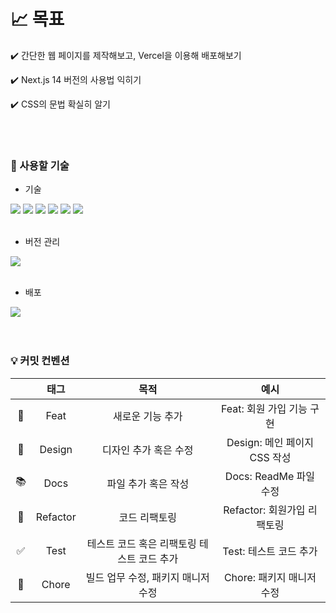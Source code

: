 # 📈 목표
<p>✔️ 간단한 웹 페이지를 제작해보고, Vercel을 이용해 배포해보기</p>
<p>✔️ Next.js 14 버전의 사용법 익히기</p>
<p>✔️ CSS의 문법 확실히 알기</p>

<br/>
<br/>

### 🌱 사용할 기술
- 기술
<div>
  <img src="https://img.shields.io/badge/Next.js-000000?style=for-the-badge&logo=Next.js&logoColor=white"/>
  <img src="https://img.shields.io/badge/node.js-339933?style=for-the-badge&logo=Node.js&logoColor=white">
  <img src="https://img.shields.io/badge/react-61DAFB?style=for-the-badge&logo=react&logoColor=black">
  <img src="https://img.shields.io/badge/HTML5-E34F26?style=for-the-badge&logo=html5&logoColor=white"/>
  <img src="https://img.shields.io/badge/css-1572B6?style=for-the-badge&logo=css3&logoColor=white">
  <img src="https://img.shields.io/badge/javascript-F7DF1E?style=for-the-badge&logo=javascript&logoColor=black">
</div>

<br/>

- 버전 관리
<div>
<img src="https://img.shields.io/badge/github-181717?style=for-the-badge&logo=github&logoColor=white">
</div>

<br/>

- 배포
<div>
<img src="https://img.shields.io/badge/Vercel-000000?style=for-the-badge&logo=Vercel&logoColor=white"/>
</div>

<br/>
<br/>

### 💡 커밋 컨벤션
||태그|목적|예시|
|:---:|:---:|:---:|:---:|
|🎨|Feat|새로운 기능 추가|Feat: 회원 가입 기능 구현|
|💄|Design|디자인 추가 혹은 수정|Design: 메인 페이지 CSS 작성|
|📚|Docs|파일 추가 혹은 작성|Docs: ReadMe 파일 수정|
|🔨|Refactor|코드 리팩토링|Refactor: 회원가입 리팩토링|
|✅|Test|테스트 코드 혹은 리팩토링 테스트 코드 추가|Test: 테스트 코드 추가|
|:construction_worker:|Chore|빌드 업무 수정, 패키지 매니저 수정|Chore: 패키지 매니저 수정|



